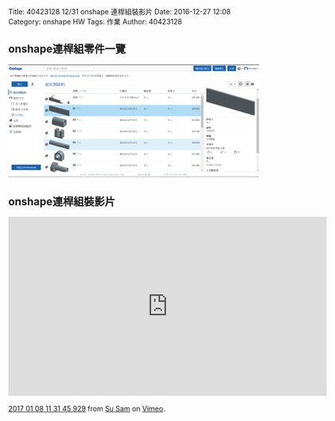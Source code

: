 Title: 40423128  12/31 onshape 連桿組裝影片
Date: 2016-12-27 12:08
Category: onshape HW
Tags: 作業
Author: 40423128 



<!-- PELICAN_END_SUMMARY -->
## onshape連桿組零件一覽

<img src="./../w7/40423128-1.png" width="800">

## onshape連桿組裝影片

<iframe src="https://player.vimeo.com/video/198527691" width="640" height="360" frameborder="0" webkitallowfullscreen mozallowfullscreen allowfullscreen></iframe>
<p><a href="https://vimeo.com/198527691">2017 01 08 11 31 45 929</a> from <a href="https://vimeo.com/user45924793">Su  Sam</a> on <a href="https://vimeo.com">Vimeo</a>.</p>